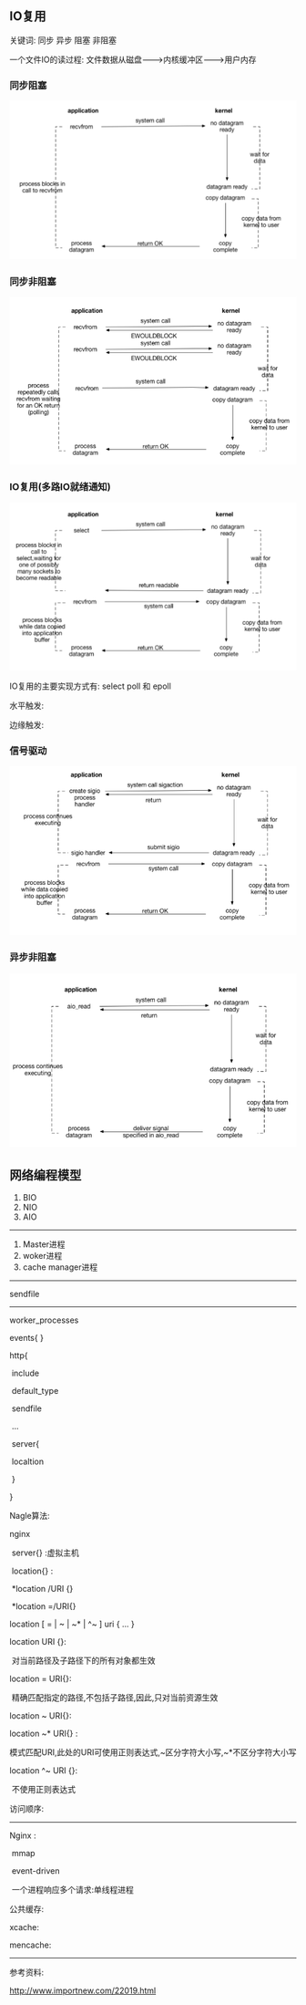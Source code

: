 ## IO复用

关键词: 同步 异步 阻塞 非阻塞

一个文件IO的读过程: 文件数据从磁盘--->内核缓冲区--->用户内存

### 同步阻塞

![20180328221507](image/20180328221507.png)



### 同步非阻塞

![20180328225314](image/20180328225314.png)

### IO复用(多路IO就绪通知)

![20180328225845](image/20180328225845.png)

IO复用的主要实现方式有: select poll 和 epoll

水平触发:

边缘触发:

### 信号驱动

![20180328230645](image/20180328230645.png)

### 异步非阻塞

![20180328230811](image/20180328230811.png)



## 网络编程模型



1. BIO
2. NIO
3. AIO



----

1. Master进程
2. woker进程
3. cache manager进程

---

sendfile



---



worker_processes

events{  }

http{  

​	include 

​	default_type

​	sendfile

​	...

​	server{ 

​		localtion

​	}

}

Nagle算法:



nginx

​	server{} :虚拟主机

​	location{} :

​	*location /URI {}

​	*location =/URI{}



location [ = | ~ | ~* | ^~ ] uri { ... }

location  URI {}:

​	对当前路径及子路径下的所有对象都生效

location  = URI{}:

​	精确匹配指定的路径,不包括子路径,因此,只对当前资源生效

location ~ URI{}:

location ~* URI{} :

​	模式匹配URI,此处的URI可使用正则表达式,~区分字符大小写,~*不区分字符大小写

location ^~ URI {}:

​	不使用正则表达式



访问顺序:



---

Nginx :

​	mmap

​	event-driven

​		一个进程响应多个请求:单线程进程

公共缓存:

xcache:

mencache:



































































































































---

参考资料:

http://www.importnew.com/22019.html
